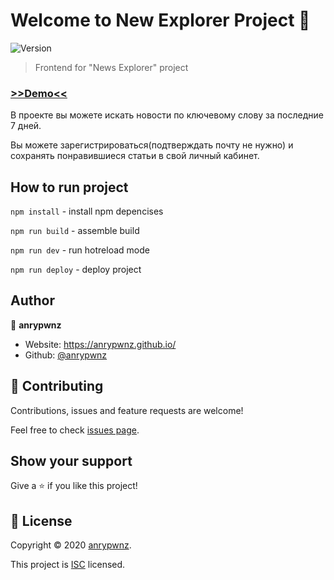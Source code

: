 # Welcome to New Explorer Project 👋
![Version](https://img.shields.io/badge/version-1.0.0-blue.svg?cacheSeconds=2592000)

> Frontend for &#34;News Explorer&#34; project

###  [>>Demo<<](https://anrypwnz.github.io/news-explorer-frontend/)

В проекте вы можете искать новости по ключевому слову за последние 7 дней.

Вы можете зарегистрироваться(подтверждать почту не нужно) и сохранять понравившиеся статьи в свой личный кабинет.

## How to run project

`npm install` - install npm depencises

`npm run build` -  assemble build 

`npm run dev` - run hotreload mode

`npm run deploy` - deploy project

## Author

👤 **anrypwnz**

* Website: https://anrypwnz.github.io/
* Github: [@anrypwnz](https://github.com/anrypwnz)

## 🤝 Contributing

Contributions, issues and feature requests are welcome!

Feel free to check [issues page](https://github.com/anrypwnz/news-explorer-frontend/issues).

## Show your support

Give a ⭐️ if you like this project!


## 📝 License

Copyright © 2020 [anrypwnz](https://github.com/anrypwnz).

This project is [ISC](https://github.com/anrypwnz/news-explorer-frontend/blob/master/LICENSE) licensed.
